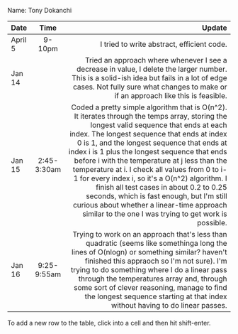 Name: Tony Dokanchi

| Date    |    Time     |                                                                                                                                                                                                                                                                                                                                                                                                                                                                                                                                                                                                                                     Update |
|:--------|:-----------:|-------------------------------------------------------------------------------------------------------------------------------------------------------------------------------------------------------------------------------------------------------------------------------------------------------------------------------------------------------------------------------------------------------------------------------------------------------------------------------------------------------------------------------------------------------------------------------------------------------------------------------------------:|
| April 5 |   9-10pm    |                                                                                                                                                                                                                                                                                                                                                                                                                                                                                                                                                                                                 I tried to write abstract, efficient code. |
| Jan 14  |             |                                                                                                                                                                                                                                                                                                                                                                                                            Tried an approach where whenever I see a decrease in value, I delete the larger number. This is a solid-ish idea but fails in a lot of edge cases. Not fully sure what changes to make or if an approach like this is feasible. |
| Jan 15  | 2:45-3:30am | Coded a pretty simple algorithm that is O(n^2). It iterates through the temps array, storing the longest valid sequence that ends at each index. The longest sequence that ends at index 0 is 1, and the longest sequence that ends at index i is 1 plus the longest sequence that ends before i with the temperature at j less than the temperature at i. I check all values from 0 to i-1 for every index i, so it's a O(n^2) algorithm. I finish all test cases in about 0.2 to 0.25 seconds, which is fast enough, but I'm still curious about whether a linear-time approach similar to the one I was trying to get work is possible. |
| Jan 16  | 9:25-9:55am |                                                                                                                                                                                                                            Trying to work on an approach that's less than quadratic (seems like somethinga long the lines of O(nlogn) or something similar? haven't finished this appraoch so I'm not sure). I'm trying to do something where I do a linear pass through the temperatures array and, through some sort of clever reasoning, manage to find the longest sequence starting at that index without having to do linear passes. |


To add a new row to the table, click into a cell and then hit shift-enter.